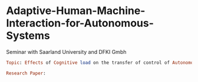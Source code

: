 # Adaptive-Human-Machine-Interaction-for-Autonomous-Systems
Seminar with Saarland University and DFKI Gmbh 

```ruby
Topic: Effects of Cognitive load on the transfer of control of Autonomous vehicles
```

```ruby
Research Paper: 
```
